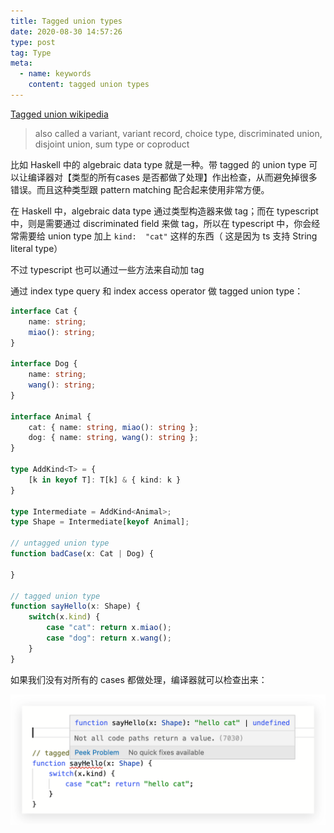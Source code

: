 ```yaml
---
title: Tagged union types
date: 2020-08-30 14:57:26
type: post
tag: Type
meta:
  - name: keywords
    content: tagged union types
---
```


[Tagged union wikipedia](https://en.wikipedia.org/wiki/Tagged_union)

> also called a variant, variant record, choice type, discriminated union, disjoint union, sum type or coproduct

比如 Haskell 中的 algebraic data type 就是一种。带 tagged 的 union type 可以让编译器对【类型的所有cases 是否都做了处理】作出检查，从而避免掉很多错误。而且这种类型跟 pattern matching 配合起来使用非常方便。

在 Haskell 中，algebraic data type 通过类型构造器来做 tag；而在 typescript 中，则是需要通过 discriminated field 来做 tag，所以在 typescript 中，你会经常需要给 union type 加上 `kind:  "cat"` 这样的东西（ 这是因为 ts 支持 String literal type）

不过 typescript 也可以通过一些方法来自动加 tag

通过 index type query 和 index access operator 做 tagged union type：

```ts
interface Cat {
    name: string;
    miao(): string;
}

interface Dog {
    name: string;
    wang(): string;
}

interface Animal {
    cat: { name: string, miao(): string };
    dog: { name: string, wang(): string };
}

type AddKind<T> = {
    [k in keyof T]: T[k] & { kind: k }
}

type Intermediate = AddKind<Animal>;
type Shape = Intermediate[keyof Animal];

// untagged union type
function badCase(x: Cat | Dog) {

}

// tagged union type
function sayHello(x: Shape) {
    switch(x.kind) {
        case "cat": return x.miao();
        case "dog": return x.wang();
    }
}
```

如果我们没有对所有的 cases 都做处理，编译器就可以检查出来：

![warnings](/static/tagged-union-types/uncheck.png)